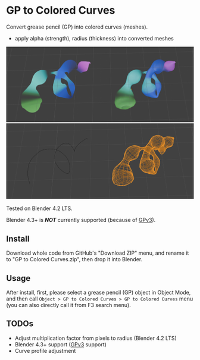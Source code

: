 # GP to Colored Curves

Convert grease pencil (GP) into colored curves (meshes).

- apply alpha (strength), radius (thickness) into converted meshes

![docs/screenshot_a.png](docs/screenshot_a.png)
![docs/screenshot_b.png](docs/screenshot_b.png)

Tested on Blender 4.2 LTS.

Blender 4.3+ is ***NOT*** currently supported (because of [GPv3](https://projects.blender.org/blender/blender/issues/114419)).

## Install

Download whole code from GitHub's "Download ZIP" menu, and rename it to "GP to Colored Curves.zip", then drop it into Blender.

## Usage

After install, first, please select a grease pencil (GP) object in Object Mode, and then call `Object > GP to Colored Curves > GP to Colored Curves` menu (you can also directly call it from F3 search menu).

## TODOs

- Adjust multiplication factor from pixels to radius (Blender 4.2 LTS)
- Blender 4.3+ support ([GPv3](https://projects.blender.org/blender/blender/issues/114419) support)
- Curve profile adjustment